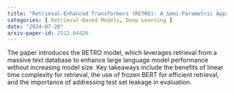 ```yaml
---
title: "Retrieval-Enhanced Transformers (RETRO): A Semi-Parametric Approach to Enhance Performance of Large Language Models"
categories: [ Retrieval-Based Models, Deep Learning ]
date: "2024-07-20"
arxiv-paper-id: 2112.04426
---
```

The paper introduces the RETRO model, which leverages retrieval from a massive text database to enhance large language model performance without increasing model size. Key takeaways include the benefits of linear time complexity for retrieval, the use of frozen BERT for efficient retrieval, and the importance of addressing test set leakage in evaluation.
